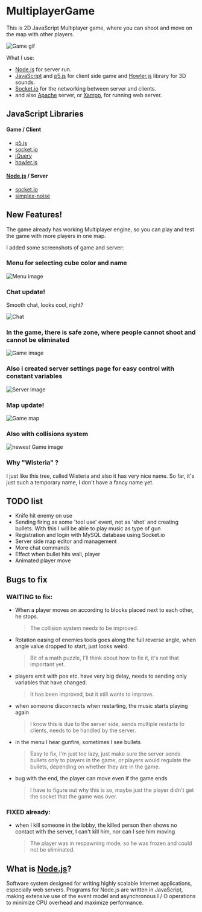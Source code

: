 # MultiplayerGame

This is 2D JavaScript Multiplayer game, where you can shoot and move on the map with other players.

![Game gif](https://github.com/GeorgeSikora/MultiplayerGame/blob/master/screenshots/shooting.gif)

What I use:
- [Node.js](https://nodejs.org/en/) for server run.
- [JavaScript](https://www.javascript.com/) and [p5.js](https://p5js.org/) for client side game and [Howler.js](https://howlerjs.com/) library for 3D sounds.
- [Socket.io](https://socket.io/) for the networking between server and clients.
- and also [Apache](http://www.apache.org/) server, or [Xampp](https://www.apachefriends.org/index.html), for running web server.

## JavaScript Libraries
#### Game / Client
- [p5.js](https://p5js.org/)
- [socket.io](https://socket.io/)
- [jQuery](https://jquery.com/)
- [howler.js](https://howlerjs.com/)
#### [Node.js](https://github.com/GeorgeSikora/MultiplayerGame/#what-is-nodejs) / Server
- [socket.io](https://socket.io/)
- [simplex-noise](https://www.npmjs.com/package/simplex-noise)

## New Features!

The game already has working Multiplayer engine, so you can play and test the game with more players in one map.

I added some screenshots of game and server:

### Menu for selecting cube color and name
![Menu image](https://github.com/GeorgeSikora/MultiplayerGame/blob/master/screenshots/menu.png)


### Chat update!
Smooth chat, looks cool, right?

![Chat](https://github.com/GeorgeSikora/MultiplayerGame/blob/master/screenshots/chat.gif)

### In the game, there is safe zone, where people cannot shoot and cannot be eliminated
![Game image](https://github.com/GeorgeSikora/MultiplayerGame/blob/master/screenshots/game.png)

### Also i created server settings page for easy control with constant variables
![Server image](https://github.com/GeorgeSikora/MultiplayerGame/blob/master/screenshots/server.png)

### Map update!
![Game map](https://github.com/GeorgeSikora/MultiplayerGame/blob/master/screenshots/map.png)

### Also with collisions system
![newest Game image](https://github.com/GeorgeSikora/MultiplayerGame/blob/master/screenshots/game2.png)

### Why "Wisteria" ?

I just like this tree, called Wisteria and also it has very nice name. So far, it's just such a temporary name, I don't have a fancy name yet.

## TODO list
- Knife hit enemy on use
- Sending firing as some 'tool use' event, not as 'shot' and creating bullets. With this I will be able to play music as type of gun
- Registration and login with MySQL database using Socket.io
- Server side map editor and management
- More chat commands
- Effect when bullet hits wall, player
- Animated player move

## Bugs to fix
### WAITING to fix:
- When a player moves on according to blocks placed next to each other, he stops.
  > The collision system needs to be improved.
- Rotation easing of enemies tools goes along the full reverse angle, when angle value dropped to start, just looks weird.
  > Bit of a math puzzle, I'll think about how to fix it, it's not that important yet.
- players emit with pos etc. have very big delay, needs to sending only variables that have changed.
  > It has been improved, but it still wants to improve.
- when someone disconnects when restarting, the music starts playing again
  > I know this is due to the server side, sends multiple restarts to clients, needs to be handled by the server.
- in the menu I hear gunfire, sometimes I see bullets
  > Easy to fix, I'm just too lazy, just make sure the server sends bullets only to players in the game, or players would regulate the bullets, depending on whether they are in the game.
- bug with the end, the player can move even if the game ends
  > I have to figure out why this is so, maybe just the player didn't get the socket that the game was over.
### FIXED already:
- when I kill someone in the lobby, the killed person then shows no contact with the server, I can't kill him, nor can I see him moving
  > The player was in respawning mode, so he was frozen and could not be eliminated.

## What is [Node.js](https://nodejs.org/)?
Software system designed for writing highly scalable Internet applications, especially web servers. Programs for Node.js are written in JavaScript, making extensive use of the event model and asynchronous I / O operations to minimize CPU overhead and maximize performance.
